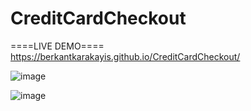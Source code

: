 # CreditCardCheckout

====LIVE DEMO====
https://berkantkarakayis.github.io/CreditCardCheckout/

![image](https://github.com/berkantkarakayis/CreditCardCheckout/assets/102322084/9dba7b98-245d-4d47-90c4-0c8e2f336814)

![image](https://github.com/berkantkarakayis/CreditCardCheckout/assets/102322084/48e0928d-21f1-494a-b675-e95280486f3d)
